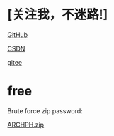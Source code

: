 # [关注我，不迷路!]
  [GitHub](https://github.com/ACodeHX)
  
  [CSDN](https://blog.csdn.net/White_shy?spm=1000.2115.3001.5343)
  
  [gitee](https://gitee.com/ACodeHX)
  
# free  

Brute force zip password:

[ARCHPH.zip](https://github.com/ACodeHX/free/files/10964737/HA_Advanced.Archive.Password.Recovery.4.54.zip)
